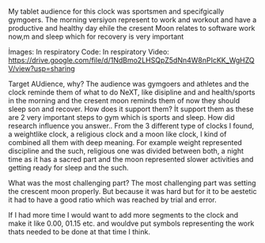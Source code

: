 My tablet audience for this clock was sportsmen and specifgically gymgoers. The morning versiyon represent to work and workout and have a productive and healthy day ehile the cresent Moon relates to software work now,m and sleep which for recovery is very important

İmages: In respiratory Code: In respiratory Video: https://drive.google.com/file/d/1NdBmo2LHSQpZ5dNn4W8nPIcKK_WgHZQV/view?usp=sharing

Target AUdience, why? The audience was gymgoers and athletes and the clock reminde them of what to do NeXT, like disipline and and health/sports in the morning and the cresent moon reminds them of now they should sleep son and recover. How does it support them? İt support them as these are 2 very important steps to gym which is sports and sleep. How did research influence you answer.. From the 3 different type of clocks I found, a weightlike clock, a religious clock and a moon like clock, I kind of combined all them with deep meaning. For example weight represented discipline and the such, religious one was divided between both, a night time as it has a sacred part and the moon represented slower activities and getting ready for sleep and the such.

What was the most challenging part? The most challenging part was setting the crescent moon properly. But because it was hard but for it to be aestetic it had to have a good ratio which was reached by trial and error.

If I had more time I would want to add more segments to the clock and make it like 0.00, 01.15 etc. and wouldve put symbols representing the work thats needed to be done at that time I think.
